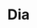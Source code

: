 ---
title: "Dia"
url: /ciudad-autonoma-de-buenos-aires/dia-avenida-general-mosconi/
shop: supermercado
---